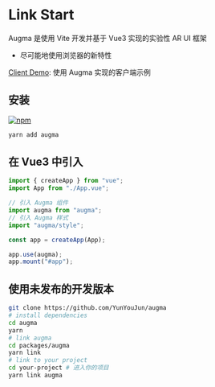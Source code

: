 # Link Start

Augma 是使用 Vite 开发并基于 Vue3 实现的实验性 AR UI 框架

- 尽可能地使用浏览器的新特性

[Client Demo](https://augma.elpsy.cn): 使用 Augma 实现的客户端示例

## 安装

[![npm](https://img.shields.io/npm/v/augma)](https://www.npmjs.com/package/augma)

```bash
yarn add augma
```

## 在 Vue3 中引入

```js
import { createApp } from "vue";
import App from "./App.vue";

// 引入 Augma 组件
import augma from "augma";
// 引入 Augma 样式
import "augma/style";

const app = createApp(App);

app.use(augma);
app.mount("#app");
```

## 使用未发布的开发版本

```bash
git clone https://github.com/YunYouJun/augma
# install dependencies
cd augma
yarn
# link augma
cd packages/augma
yarn link
# link to your project
cd your-project # 进入你的项目
yarn link augma
```
